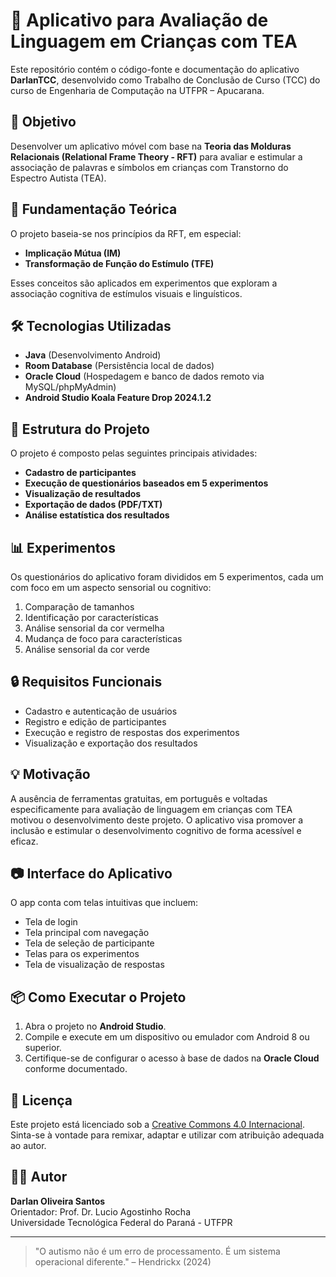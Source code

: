 # 📱 Aplicativo para Avaliação de Linguagem em Crianças com TEA

Este repositório contém o código-fonte e documentação do aplicativo **DarlanTCC**, desenvolvido como Trabalho de Conclusão de Curso (TCC) do curso de Engenharia de Computação na UTFPR – Apucarana.

## 🎯 Objetivo

Desenvolver um aplicativo móvel com base na **Teoria das Molduras Relacionais (Relational Frame Theory - RFT)** para avaliar e estimular a associação de palavras e símbolos em crianças com Transtorno do Espectro Autista (TEA).

## 🧠 Fundamentação Teórica

O projeto baseia-se nos princípios da RFT, em especial:

- **Implicação Mútua (IM)**
- **Transformação de Função do Estímulo (TFE)**

Esses conceitos são aplicados em experimentos que exploram a associação cognitiva de estímulos visuais e linguísticos.

## 🛠 Tecnologias Utilizadas

- **Java** (Desenvolvimento Android)
- **Room Database** (Persistência local de dados)
- **Oracle Cloud** (Hospedagem e banco de dados remoto via MySQL/phpMyAdmin)
- **Android Studio Koala Feature Drop 2024.1.2**

## 🧩 Estrutura do Projeto

O projeto é composto pelas seguintes principais atividades:

- **Cadastro de participantes**
- **Execução de questionários baseados em 5 experimentos**
- **Visualização de resultados**
- **Exportação de dados (PDF/TXT)**
- **Análise estatística dos resultados**

## 📊 Experimentos

Os questionários do aplicativo foram divididos em 5 experimentos, cada um com foco em um aspecto sensorial ou cognitivo:

1. Comparação de tamanhos
2. Identificação por características
3. Análise sensorial da cor vermelha
4. Mudança de foco para características
5. Análise sensorial da cor verde

## 🔒 Requisitos Funcionais

- Cadastro e autenticação de usuários
- Registro e edição de participantes
- Execução e registro de respostas dos experimentos
- Visualização e exportação dos resultados

## 💡 Motivação

A ausência de ferramentas gratuitas, em português e voltadas especificamente para avaliação de linguagem em crianças com TEA motivou o desenvolvimento deste projeto. O aplicativo visa promover a inclusão e estimular o desenvolvimento cognitivo de forma acessível e eficaz.

## 📷 Interface do Aplicativo

O app conta com telas intuitivas que incluem:
- Tela de login
- Tela principal com navegação
- Tela de seleção de participante
- Telas para os experimentos
- Tela de visualização de respostas

## 📦 Como Executar o Projeto

1. Abra o projeto no **Android Studio**.
2. Compile e execute em um dispositivo ou emulador com Android 8 ou superior.
3. Certifique-se de configurar o acesso à base de dados na **Oracle Cloud** conforme documentado.

## 📑 Licença

Este projeto está licenciado sob a [Creative Commons 4.0 Internacional](https://creativecommons.org/licenses/by/4.0/deed.pt_BR). Sinta-se à vontade para remixar, adaptar e utilizar com atribuição adequada ao autor.

## 👨‍🏫 Autor

**Darlan Oliveira Santos**  
Orientador: Prof. Dr. Lucio Agostinho Rocha  
Universidade Tecnológica Federal do Paraná - UTFPR

---

> "O autismo não é um erro de processamento. É um sistema operacional diferente." – Hendrickx (2024)

